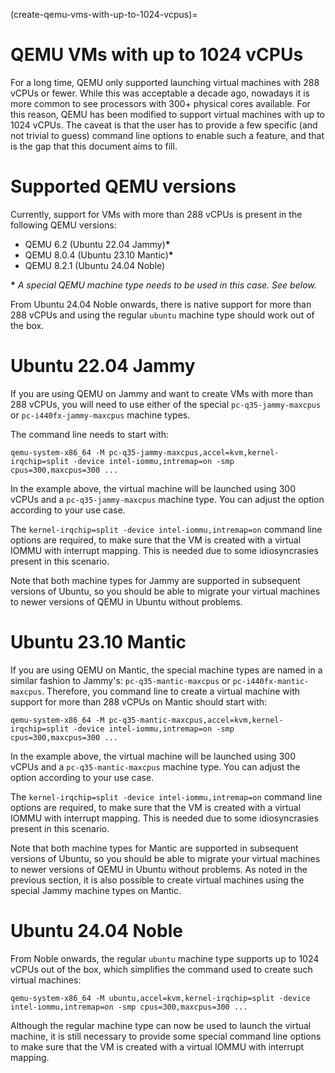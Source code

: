 (create-qemu-vms-with-up-to-1024-vcpus)=
# QEMU VMs with up to 1024 vCPUs

For a long time, QEMU only supported launching virtual machines with 288 vCPUs or fewer. While this was acceptable a decade ago, nowadays it is more common to see processors with 300+ physical cores available. For this reason, QEMU has been modified to support virtual machines with up to 1024 vCPUs. The caveat is that the user has to provide a few specific (and not trivial to guess) command line options to enable such a feature, and that is the gap that this document aims to fill.

# Supported QEMU versions

Currently, support for VMs with more than 288 vCPUs is present in the following QEMU versions:

* QEMU 6.2 (Ubuntu 22.04 Jammy)**\***
* QEMU 8.0.4 (Ubuntu 23.10 Mantic)**\***
* QEMU 8.2.1 (Ubuntu 24.04 Noble)

**\*** *A special QEMU machine type needs to be used in this case. See below.*

From Ubuntu 24.04 Noble onwards, there is native support for more than 288 vCPUs and using the regular `ubuntu` machine type should work out of the box.

# Ubuntu 22.04 Jammy

If you are using QEMU on Jammy and want to create VMs with more than 288 vCPUs, you will need to use either of the special `pc-q35-jammy-maxcpus` or `pc-i440fx-jammy-maxcpus` machine types.

The command line needs to start with:

```
qemu-system-x86_64 -M pc-q35-jammy-maxcpus,accel=kvm,kernel-irqchip=split -device intel-iommu,intremap=on -smp cpus=300,maxcpus=300 ...
```

In the example above, the virtual machine will be launched using 300 vCPUs and a `pc-q35-jammy-maxcpus` machine type. You can adjust the option according to your use case.

The `kernel-irqchip=split -device intel-iommu,intremap=on` command line options are required, to make sure that the VM is created with a virtual IOMMU with interrupt mapping. This is needed due to some idiosyncrasies present in this scenario.

Note that both machine types for Jammy are supported in subsequent versions of Ubuntu, so you should be able to migrate your virtual machines to newer versions of QEMU in Ubuntu without problems.

# Ubuntu 23.10 Mantic

If you are using QEMU on Mantic, the special machine types are named in a similar fashion to Jammy's: `pc-q35-mantic-maxcpus` or `pc-i440fx-mantic-maxcpus`. Therefore, you command line to create a virtual machine with support for more than 288 vCPUs on Mantic should start with:

```
qemu-system-x86_64 -M pc-q35-mantic-maxcpus,accel=kvm,kernel-irqchip=split -device intel-iommu,intremap=on -smp cpus=300,maxcpus=300 ...
```

In the example above, the virtual machine will be launched using 300 vCPUs and a `pc-q35-mantic-maxcpus` machine type. You can adjust the option according to your use case.

The `kernel-irqchip=split -device intel-iommu,intremap=on` command line options are required, to make sure that the VM is created with a virtual IOMMU with interrupt mapping. This is needed due to some idiosyncrasies present in this scenario.

Note that both machine types for Mantic are supported in subsequent versions of Ubuntu, so you should be able to migrate your virtual machines to newer versions of QEMU in Ubuntu without problems. As noted in the previous section, it is also possible to create virtual machines using the special Jammy machine types on Mantic.

# Ubuntu 24.04 Noble

From Noble onwards, the regular `ubuntu` machine type supports up to 1024 vCPUs out of the box, which simplifies the command used to create such virtual machines:

```
qemu-system-x86_64 -M ubuntu,accel=kvm,kernel-irqchip=split -device intel-iommu,intremap=on -smp cpus=300,maxcpus=300 ...
```

Although the regular machine type can now be used to launch the virtual machine, it is still necessary to provide some special command line options to make sure that the VM is created with a virtual IOMMU with interrupt mapping.
